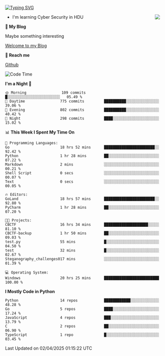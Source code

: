 [![Typing SVG](https://readme-typing-svg.herokuapp.com?font=Fira+Code&pause=1000&random=false&width=450&height=60&lines=Hello+%F0%9F%91%8B%F0%9F%8F%BB;I'm+JBNRZ)](https://git.io/typing-svg)

<a href="#">
  <img align="right" src="https://github-readme-stats.vercel.app/api?username=JBNRZ&show_icons=true&bg_color=15,f2f7fd,E0EAFC" />
</a>

- I'm learning Cyber Security in HDU

 **🌱 My Blog**

Maybe something interesting

[Welcome to my Blog](https://jbnrz.com.cn/)

 **💬 Reach me** 

[Github](https://github.com/JBNRZ)


<!--START_SECTION:waka-->
![Code Time](http://img.shields.io/badge/Code%20Time-1%2C095%20hrs%2018%20mins-blue)

**I'm a Night 🦉** 

```text
🌞 Morning                109 commits         █░░░░░░░░░░░░░░░░░░░░░░░░   05.49 % 
🌆 Daytime                775 commits         ██████████░░░░░░░░░░░░░░░   39.06 % 
🌃 Evening                802 commits         ██████████░░░░░░░░░░░░░░░   40.42 % 
🌙 Night                  298 commits         ████░░░░░░░░░░░░░░░░░░░░░   15.02 % 
```


📊 **This Week I Spent My Time On** 

```text
💬 Programming Languages: 
Go                       18 hrs 52 mins      ███████████████████████░░   92.42 % 
Python                   1 hr 28 mins        ██░░░░░░░░░░░░░░░░░░░░░░░   07.22 % 
Markdown                 2 mins              ░░░░░░░░░░░░░░░░░░░░░░░░░   00.21 % 
Shell Script             0 secs              ░░░░░░░░░░░░░░░░░░░░░░░░░   00.07 % 
Text                     0 secs              ░░░░░░░░░░░░░░░░░░░░░░░░░   00.05 % 

🔥 Editors: 
GoLand                   18 hrs 57 mins      ███████████████████████░░   92.80 % 
PyCharm                  1 hr 28 mins        ██░░░░░░░░░░░░░░░░░░░░░░░   07.20 % 

🐱‍💻 Projects: 
CBCTF                    16 hrs 34 mins      ████████████████████░░░░░   81.10 % 
CBCTF-backup             1 hr 50 mins        ██░░░░░░░░░░░░░░░░░░░░░░░   09.03 % 
test.py                  55 mins             █░░░░░░░░░░░░░░░░░░░░░░░░   04.50 % 
test                     32 mins             █░░░░░░░░░░░░░░░░░░░░░░░░   02.67 % 
Steganography_challenges017 mins             ░░░░░░░░░░░░░░░░░░░░░░░░░   01.39 % 

💻 Operating System: 
Windows                  20 hrs 25 mins      █████████████████████████   100.00 % 
```

**I Mostly Code in Python** 

```text
Python                   14 repos            ████████████░░░░░░░░░░░░░   48.28 % 
Go                       5 repos             ████░░░░░░░░░░░░░░░░░░░░░   17.24 % 
JavaScript               4 repos             ███░░░░░░░░░░░░░░░░░░░░░░   13.79 % 
C                        2 repos             ██░░░░░░░░░░░░░░░░░░░░░░░   06.90 % 
TypeScript               1 repo              █░░░░░░░░░░░░░░░░░░░░░░░░   03.45 % 
```




 Last Updated on 02/04/2025 01:15:22 UTC
<!--END_SECTION:waka-->
